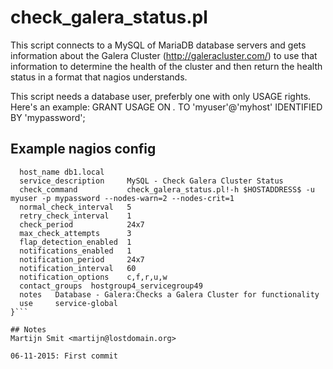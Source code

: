 # check_galera_status.pl

This script connects to a MySQL of MariaDB database servers and gets information about the Galera Cluster (http://galeracluster.com/) to use that information to determine the health of the cluster and then return the health status in a format that nagios understands.

This script needs a database user, preferbly one with only USAGE rights. Here's an example:
    GRANT USAGE ON *.* TO 'myuser'@'myhost' IDENTIFIED BY 'mypassword';

## Example nagios config


```define service {
  host_name db1.local
  service_description     MySQL - Check Galera Cluster Status
  check_command           check_galera_status.pl!-h $HOSTADDRESS$ -u myuser -p mypassword --nodes-warn=2 --nodes-crit=1
  normal_check_interval   5
  retry_check_interval    1
  check_period            24x7
  max_check_attempts      3
  flap_detection_enabled  1
  notifications_enabled   1
  notification_period     24x7
  notification_interval   60
  notification_options    c,f,r,u,w
  contact_groups  hostgroup4_servicegroup49
  notes   Database - Galera:Checks a Galera Cluster for functionality
  use     service-global
}```

## Notes
Martijn Smit <martijn@lostdomain.org>

06-11-2015: First commit

